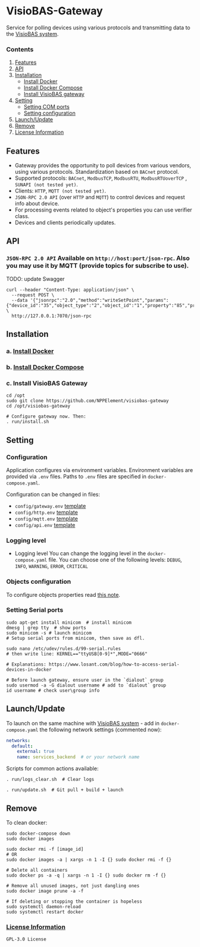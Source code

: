 # VisioBAS-Gateway


Service for polling devices using various protocols and transmitting data to
the [VisioBAS system](https://github.com/NPPElement/visiobas-broker).

### Contents

1. [Features](#Features)
2. [API](#API)
3. [Installation](#Installation)
    - [Install Docker](#a-Install-Docker)
    - [Install Docker Compose](#b-Install-Docker-Compose)
    - [Install VisioBAS gateway](#c-Install-VisioBAS-Gateway)
4. [Setting](#Setting)
    - [Setting COM ports](#Setting-Serial-ports)
    - [Setting configuration](#Setting-configuration)
5. [Launch/Update](#LaunchUpdate)
6. [Remove](#Remove)
7. [License Information](#License-Information)

## Features

- Gateway provides the opportunity to poll devices from various vendors, using various
  protocols. Standardization based on `BACnet` protocol.
- Supported protocols: `BACnet`, `ModbusTCP`, `ModbusRTU`, `ModbusRTUoverTCP`
  , `SUNAPI (not tested yet)`.
- Clients: `HTTP`, `MQTT (not tested yet)`.
- `JSON-RPC 2.0 API` (over `HTTP` and `MQTT`) to control devices and request info about device.
- For processing events related to object's properties you can use verifier class.
- Devices and clients periodically updates.

## API

### `JSON-RPC 2.0 API` Available on `http://host:port/json-rpc`. Also you may use it by MQTT (provide topics for subscribe to use).

TODO: update Swagger

```shell
curl --header "Content-Type: application/json" \
  --request POST \
  --data '{"jsonrpc":"2.0","method":"writeSetPoint","params":{"device_id":"35","object_type":"2","object_id":"1","property":"85","priority":"10","index":"-1","tag":"9","value":"40"},"id":""}' \
  http://127.0.0.1:7070/json-rpc
```

## Installation

### a. [Install Docker](https://docs.docker.com/engine/install/)

### b. [Install Docker Compose](https://docs.docker.com/compose/install/)

### c. Install VisioBAS Gateway

```shell
cd /opt
sudo git clone https://github.com/NPPElement/visiobas-gateway
cd /opt/visiobas-gateway

# Configure gateway now. Then:
. run/install.sh
```

## Setting

### Configuration

Application configures via environment variables. Environment variables are provided
via `.env` files. Paths to `.env` files are specified in `docker-compose.yaml`.


Configuration can be changed in files:

- `config/gateway.env` [template](/config/templates/gateway.env)
- `config/http.env` [template](/config/templates/http.env)
- `config/mqtt.env` [template](/config/templates/mqtt.env)
- `config/api.env` [template](/config/templates/api.env)

### Logging level

- Logging level You can change the logging level in the `docker-compose.yaml` file. You can
  choose one of the following levels: `DEBUG`, `INFO`, `WARNING`, `ERROR`, `CRITICAL`

### Objects configuration

To configure objects properties read [this note](/docs/properties_ru.md).

### Setting Serial ports

```shell
sudo apt-get install minicom  # install minicom
dmesg | grep tty  # show ports
sudo minicom -s # launch minicom
# Setup serial ports from minicom, then save as dfl.

sudo nano /etc/udev/rules.d/99-serial.rules
# then write line: KERNEL=="ttyUSB[0-9]*",MODE="0666"

# Explanations: https://www.losant.com/blog/how-to-access-serial-devices-in-docker

# Before launch gateway, ensure user in the `dialout` group
sudo usermod -a -G dialout username # add to `dialout` group
id username # check user\group info
```

## Launch/Update

To launch on the same machine
with [VisioBAS system](https://github.com/NPPElement/visiobas-broker) - add
in `docker-compose.yaml` the following network settings (commented now):

```yaml
networks:
  default:
    external: true
    name: services_backend  # or your network name
```

Scripts for common actions available:

```shell
. run/logs_clear.sh  # Clear logs

. run/update.sh  # Git pull + build + launch
```

## Remove

To clean docker:

```shell
sudo docker-compose down 
sudo docker images

sudo docker rmi -f [image_id]
# OR
sudo docker images -a | xargs -n 1 -I {} sudo docker rmi -f {}
```

```shell
# Delete all containers
sudo docker ps -a -q | xargs -n 1 -I {} sudo docker rm -f {}

# Remove all unused images, not just dangling ones
sudo docker image prune -a -f

# If deleting or stopping the container is hopeless
sudo systemctl daemon-reload
sudo systemctl restart docker
```

### [License Information](/LICENSE)

`GPL-3.0 License`
